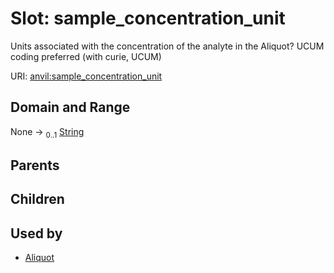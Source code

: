
# Slot: sample_concentration_unit

Units associated with the concentration of the analyte in the Aliquot? UCUM coding preferred (with curie, UCUM)

URI: [anvil:sample_concentration_unit](https://anvilproject.org/acr-harmonized-data-model/sample_concentration_unit)


## Domain and Range

None &#8594;  <sub>0..1</sub> [String](types/String.md)

## Parents


## Children


## Used by

 * [Aliquot](Aliquot.md)
